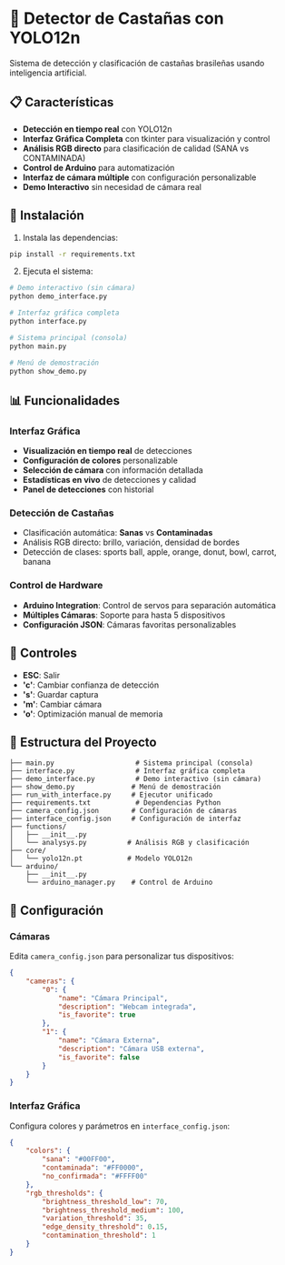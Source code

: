 # 🥜 Detector de Castañas con YOLO12n

Sistema de detección y clasificación de castañas brasileñas usando inteligencia artificial.

## 📋 Características

- **Detección en tiempo real** con YOLO12n
- **Interfaz Gráfica Completa** con tkinter para visualización y control
- **Análisis RGB directo** para clasificación de calidad (SANA vs CONTAMINADA)
- **Control de Arduino** para automatización
- **Interfaz de cámara múltiple** con configuración personalizable
- **Demo Interactivo** sin necesidad de cámara real

## 🚀 Instalación

1. Instala las dependencias:
```bash
pip install -r requirements.txt
```

2. Ejecuta el sistema:
```bash
# Demo interactivo (sin cámara)
python demo_interface.py

# Interfaz gráfica completa
python interface.py

# Sistema principal (consola)
python main.py

# Menú de demostración
python show_demo.py
```

## 📊 Funcionalidades

### Interfaz Gráfica
- **Visualización en tiempo real** de detecciones
- **Configuración de colores** personalizable
- **Selección de cámara** con información detallada
- **Estadísticas en vivo** de detecciones y calidad
- **Panel de detecciones** con historial

### Detección de Castañas
- Clasificación automática: **Sanas** vs **Contaminadas**
- Análisis RGB directo: brillo, variación, densidad de bordes
- Detección de clases: sports ball, apple, orange, donut, bowl, carrot, banana


### Control de Hardware
- **Arduino Integration**: Control de servos para separación automática
- **Múltiples Cámaras**: Soporte para hasta 5 dispositivos
- **Configuración JSON**: Cámaras favoritas personalizables

## 🎯 Controles

- **ESC**: Salir
- **'c'**: Cambiar confianza de detección
- **'s'**: Guardar captura
- **'m'**: Cambiar cámara
- **'o'**: Optimización manual de memoria

## 📁 Estructura del Proyecto

```
├── main.py                    # Sistema principal (consola)
├── interface.py               # Interfaz gráfica completa
├── demo_interface.py          # Demo interactivo (sin cámara)
├── show_demo.py              # Menú de demostración
├── run_with_interface.py     # Ejecutor unificado
├── requirements.txt           # Dependencias Python
├── camera_config.json        # Configuración de cámaras
├── interface_config.json     # Configuración de interfaz
├── functions/
│   ├── __init__.py
│   └── analysys.py          # Análisis RGB y clasificación
├── core/
│   └── yolo12n.pt           # Modelo YOLO12n
└── arduino/
    ├── __init__.py
    └── arduino_manager.py    # Control de Arduino
```

## 🔧 Configuración

### Cámaras
Edita `camera_config.json` para personalizar tus dispositivos:
```json
{
    "cameras": {
        "0": {
            "name": "Cámara Principal",
            "description": "Webcam integrada",
            "is_favorite": true
        },
        "1": {
            "name": "Cámara Externa",
            "description": "Cámara USB externa",
            "is_favorite": false
        }
    }
}
```

### Interfaz Gráfica
Configura colores y parámetros en `interface_config.json`:
```json
{
    "colors": {
        "sana": "#00FF00",
        "contaminada": "#FF0000",
        "no_confirmada": "#FFFF00"
    },
    "rgb_thresholds": {
        "brightness_threshold_low": 70,
        "brightness_threshold_medium": 100,
        "variation_threshold": 35,
        "edge_density_threshold": 0.15,
        "contamination_threshold": 1
    }
}
```

